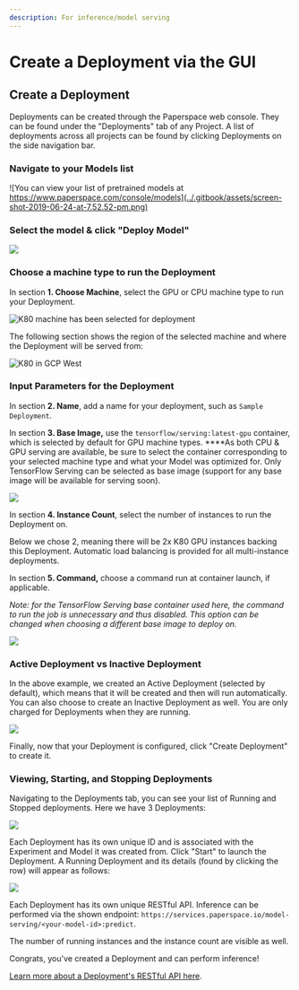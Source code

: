 ```yaml
---
description: For inference/model serving
---
```


# Create a Deployment via the GUI

## Create a Deployment

Deployments can be created through the Paperspace web console. They can be found under the "Deployments" tab of any Project. A list of deployments across all projects can be found by clicking Deployments on the side navigation bar. 

### Navigate to your Models list

![You can view your list of pretrained models at https://www.paperspace.com/console/models](../.gitbook/assets/screen-shot-2019-06-24-at-7.52.52-pm.png)

### Select the model & click "Deploy Model"

![](../.gitbook/assets/screen-shot-2019-06-24-at-7.56.06-pm.png)

### Choose a machine type to run the Deployment

In section **1. Choose Machine**, select the GPU or CPU machine type to run your Deployment.

![K80 machine has been selected for deployment](../.gitbook/assets/screen-shot-2019-06-24-at-8.00.25-pm.png)

The following section shows the region of the selected machine and where the Deployment will be served from:

![K80 in GCP West](../.gitbook/assets/screen-shot-2019-06-24-at-8.02.46-pm.png)

### Input Parameters for the Deployment

In section **2. Name**, add a name for your deployment, such as `Sample Deployment`.

In section **3. Base Image,** use the `tensorflow/serving:latest-gpu` container, which is selected by default for GPU machine types. ****As both CPU & GPU serving are available, be sure to select the container corresponding to your selected machine type and what your Model was optimized for. Only TensorFlow Serving can be selected as base image \(support for any base image will be available for serving soon\).

![](../.gitbook/assets/screen-shot-2019-06-24-at-8.05.42-pm.png)

In section **4. Instance Count**, select the number of instances to run the Deployment on.

Below we chose 2, meaning there will be 2x K80 GPU instances backing this Deployment. Automatic load balancing is provided for all multi-instance deployments.

In section **5. Command,** choose a command run at container launch, if applicable.

_Note: for the TensorFlow Serving base container used here, the command to run the job is unnecessary and thus disabled. This option can be changed when choosing a different base image to deploy on._

![](../.gitbook/assets/screen-shot-2019-06-24-at-8.15.24-pm.png)

### Active Deployment vs Inactive Deployment

In the above example, we created an Active Deployment \(selected by default\), which means that it will be created and then will run automatically. You can also choose to create an  Inactive Deployment as well. You are only charged for Deployments when they are running.

![](../.gitbook/assets/screen-shot-2019-06-24-at-8.17.48-pm.png)

Finally, now that your Deployment is configured, click "Create Deployment" to create it.

### Viewing, Starting, and Stopping Deployments

Navigating to the Deployments tab, you can see your list of Running and Stopped deployments. Here we have 3 Deployments:

![](../.gitbook/assets/screen-shot-2019-06-24-at-8.25.05-pm.png)

Each Deployment has its own unique ID and is associated with the Experiment and Model it was created from. Click "Start" to launch the Deployment. A Running Deployment and its details \(found by clicking the row\) will appear as follows:

![](../.gitbook/assets/screen-shot-2019-06-24-at-8.37.24-pm.png)

Each Deployment has its own unique RESTful API. Inference can be performed via the shown endpoint: `https://services.paperspace.io/model-serving/<your-model-id>:predict`.

The number of running instances and the instance count are visible as well.

Congrats, you've created a Deployment and can perform inference!

[Learn more about a Deployment's RESTful API here](deployment-restful-api.md).



